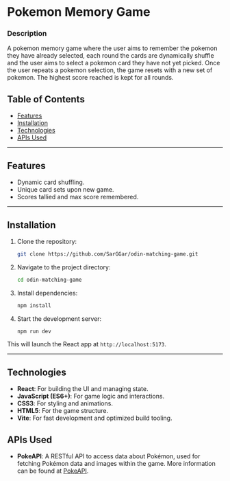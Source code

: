 # Pokemon Memory Game

### Description
A pokemon memory game where the user aims to remember the pokemon they have already selected, each round the cards are dynamically shuffle and the user aims to select a pokemon card they have not yet picked. Once the user repeats a pokemon selection, the game resets with a new set of pokemon. The highest score reached is kept for all rounds. 


## Table of Contents
- [Features](#features)
- [Installation](#installation)
- [Technologies](#technologies)
- [APIs Used](#apisused)
---

## Features
- Dynamic card shuffling.
- Unique card sets upon new game. 
- Scores tallied and max score remembered. 

---

## Installation

1. Clone the repository:
    ```bash
    git clone https://github.com/SarGGar/odin-matching-game.git
    ```
2. Navigate to the project directory:
    ```bash
    cd odin-matching-game
    ```
3. Install dependencies:
    ```bash
    npm install
    ```

4. Start the development server:
    ```bash
    npm run dev
    ```

This will launch the React app at `http://localhost:5173`.

---


## Technologies
- **React**: For building the UI and managing state.
- **JavaScript (ES6+)**: For game logic and interactions.
- **CSS3**: For styling and animations.
- **HTML5**: For the game structure.
-  **Vite**: For fast development and optimized build tooling.

## APIs Used
- **PokeAPI**: A RESTful API to access data about Pokémon, used for fetching Pokémon data and images within the game. More information can be found at [PokeAPI](https://pokeapi.co/).


